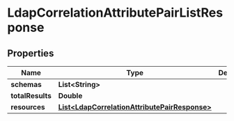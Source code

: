 

# LdapCorrelationAttributePairListResponse


## Properties

| Name | Type | Description | Notes |
|------------ | ------------- | ------------- | -------------|
|**schemas** | **List&lt;String&gt;** |  |  [optional] |
|**totalResults** | **Double** |  |  [optional] |
|**resources** | [**List&lt;LdapCorrelationAttributePairResponse&gt;**](LdapCorrelationAttributePairResponse.md) |  |  [optional] |



